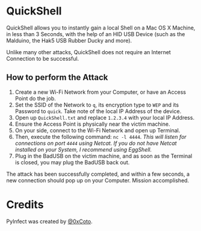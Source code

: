 # QuickShell

QuickShell allows you to instantly gain a local Shell on a Mac OS X Machine, in less than 3 Seconds, with the help of an HID USB Device (such as the Malduino, the Hak5 USB Rubber Ducky and more).

Unlike many other attacks, QuickShell does not require an Internet Connection to be successful.

## How to perform the Attack
1. Create a new Wi-Fi Network from your Computer, or have an Access Point do the job.
2. Set the SSID of the Network to `q`, its encryption type to `WEP` and its Password to `quick`. Take note of the local IP Address of the device.
3. Open up `QuickShell.txt` and replace `1.2.3.4` with your local IP Address.
4. Ensure the Access Point is physically near the victim machine.
5. On your side, connect to the Wi-Fi Network and open up Terminal.
6. Then, execute the following command: `nc -l 4444`. *This will listen for connections on port `4444` using Netcat. If you do not have Netcat installed on your System, I recommend using EggShell.*
7. Plug in the BadUSB on the victim machine, and as soon as the Terminal is closed, you may plug the BadUSB back out.

The attack has been successfully completed, and within a few seconds, a new connection should pop up on your Computer. Mission accomplished.

# Credits
PyInfect was created by [@0xCoto](https://github.com/0xCoto).
